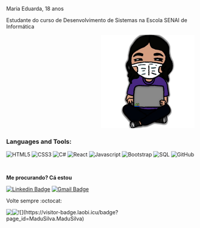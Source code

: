 
<p> Maria Eduarda,  18 anos </p>
<p> Estudante do curso de Desenvolvimento de Sistemas na Escola SENAI de Informática</p>

<p align="right"><img src="https://github.com/MaduSilva/MaduSilva/blob/master/mariapng.png" alt="png" width="250px"></p>

### Languages and Tools:

![HTML5](https://img.shields.io/badge/-HTML5-000?&logo=HTML5)
![CSS3](https://img.shields.io/badge/-CSS3-000?&logo=CSS3)
![C#](https://img.shields.io/badge/-CSHARP-000?&logo=C-SHARP)
![React](https://img.shields.io/badge/-React-000?&logo=React)
![Javascript](https://img.shields.io/badge/-JAVASCRIPT-000?&logo=JAVASCRIPT)
![Bootstrap](https://img.shields.io/badge/-BOOTSTRAP-000?&logo=BOOTSTRAP)
![SQL](https://img.shields.io/badge/-SQL-000?&logo=Microsoft)
![GitHub](https://img.shields.io/badge/github%20-%23121011.svg?&style=for-the-badge&logo=github&logoColor=white)

<br />

<p><b>Me procurando? Cá estou</p></b>

[![Linkedin Badge](https://img.shields.io/badge/-Madudev-blue?style=flat-square&logo=Linkedin&logoColor=white&link=https://www.linkedin.com/in/madudev)](https://www.linkedin.com/in/madudev)
[![Gmail Badge](https://img.shields.io/badge/-eumadu.silva@gmail.com-c14438?style=flat-square&logo=Gmail&logoColor=white&link=mailto:eumadu.silva@gmail.com)](mailto:eumadu.silva@gmail.com)
  

Volte sempre :octocat:

<a href="https://github.com/MaduSilva/github-readme-stats">
  <img align="left" src="https://github-readme-stats.vercel.app/api?username=MaduSilva&show_icons=true" />
</a>
<a href="https://github.com/MaduSilva/convoychat">
  <img align="left" src="https://github-readme-stats.vercel.app/api/top-langs/?username=MaduSilva" />
</a>
![](https://visitor-badge.laobi.icu/badge?page_id=MaduSilva.MaduSilva)

